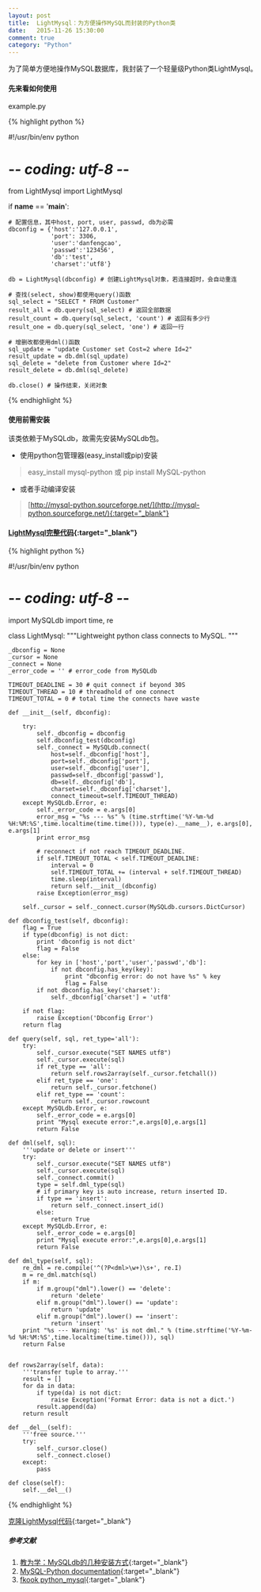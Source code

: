 ```yaml
---
layout: post
title:  LightMysql：为方便操作MySQL而封装的Python类
date:   2015-11-26 15:30:00
comment: true
category: "Python"
---
```


为了简单方便地操作MySQL数据库，我封装了一个轻量级Python类LightMysql。

#### 先来看如何使用

example.py

{% highlight python %}

#!/usr/bin/env python
# -*- coding: utf-8 -*-

from LightMysql import LightMysql

if __name__ == '__main__':

    # 配置信息，其中host, port, user, passwd, db为必需
    dbconfig = {'host':'127.0.0.1',
                'port': 3306,
                'user':'danfengcao',
                'passwd':'123456',
                'db':'test',
                'charset':'utf8'}

    db = LightMysql(dbconfig) # 创建LightMysql对象，若连接超时，会自动重连

    # 查找(select, show)都使用query()函数
    sql_select = "SELECT * FROM Customer"
    result_all = db.query(sql_select) # 返回全部数据
    result_count = db.query(sql_select, 'count') # 返回有多少行
    result_one = db.query(sql_select, 'one') # 返回一行

    # 增删改都使用dml()函数
    sql_update = "update Customer set Cost=2 where Id=2"
    result_update = db.dml(sql_update)
    sql_delete = "delete from Customer where Id=2"
    result_delete = db.dml(sql_delete)

    db.close() # 操作结束，关闭对象

{% endhighlight %}


#### 使用前需安装

该类依赖于MySQLdb，故需先安装MySQLdb包。

* 使用python包管理器(easy_install或pip)安装

> easy_install mysql-python 或 pip install MySQL-python

* 或者手动编译安装

> [http://mysql-python.sourceforge.net/](http://mysql-python.sourceforge.net/){:target="_blank"}


#### [LightMysql完整代码](https://github.com/danfengcao/LightMyPy){:target="_blank"}

{% highlight python %}

#!/usr/bin/env python
# -*- coding: utf-8 -*-

import MySQLdb
import time, re

class LightMysql:
    """Lightweight python class connects to MySQL. """

    _dbconfig = None
    _cursor = None
    _connect = None
    _error_code = '' # error_code from MySQLdb

    TIMEOUT_DEADLINE = 30 # quit connect if beyond 30S
    TIMEOUT_THREAD = 10 # threadhold of one connect
    TIMEOUT_TOTAL = 0 # total time the connects have waste

    def __init__(self, dbconfig):

        try:
            self._dbconfig = dbconfig
            self.dbconfig_test(dbconfig)
            self._connect = MySQLdb.connect(
                host=self._dbconfig['host'],
                port=self._dbconfig['port'],
                user=self._dbconfig['user'],
                passwd=self._dbconfig['passwd'],
                db=self._dbconfig['db'],
                charset=self._dbconfig['charset'],
                connect_timeout=self.TIMEOUT_THREAD)
        except MySQLdb.Error, e:
            self._error_code = e.args[0]
            error_msg = "%s --- %s" % (time.strftime('%Y-%m-%d %H:%M:%S',time.localtime(time.time())), type(e).__name__), e.args[0], e.args[1]
            print error_msg

            # reconnect if not reach TIMEOUT_DEADLINE.
            if self.TIMEOUT_TOTAL < self.TIMEOUT_DEADLINE:
                interval = 0
                self.TIMEOUT_TOTAL += (interval + self.TIMEOUT_THREAD)
                time.sleep(interval)
                return self.__init__(dbconfig)
            raise Exception(error_msg)

        self._cursor = self._connect.cursor(MySQLdb.cursors.DictCursor)

    def dbconfig_test(self, dbconfig):
        flag = True
        if type(dbconfig) is not dict:
            print 'dbconfig is not dict'
            flag = False
        else:
            for key in ['host','port','user','passwd','db']:
                if not dbconfig.has_key(key):
                    print "dbconfig error: do not have %s" % key
                    flag = False
            if not dbconfig.has_key('charset'):
                self._dbconfig['charset'] = 'utf8'

        if not flag:
            raise Exception('Dbconfig Error')
        return flag

    def query(self, sql, ret_type='all'):
        try:
            self._cursor.execute("SET NAMES utf8")
            self._cursor.execute(sql)
            if ret_type == 'all':
                return self.rows2array(self._cursor.fetchall())
            elif ret_type == 'one':
                return self._cursor.fetchone()
            elif ret_type == 'count':
                return self._cursor.rowcount
        except MySQLdb.Error, e:
            self._error_code = e.args[0]
            print "Mysql execute error:",e.args[0],e.args[1]
            return False

    def dml(self, sql):
        '''update or delete or insert'''
        try:
            self._cursor.execute("SET NAMES utf8")
            self._cursor.execute(sql)
            self._connect.commit()
            type = self.dml_type(sql)
            # if primary key is auto increase, return inserted ID.
            if type == 'insert':
                return self._connect.insert_id()
            else:
                return True
        except MySQLdb.Error, e:
            self._error_code = e.args[0]
            print "Mysql execute error:",e.args[0],e.args[1]
            return False

    def dml_type(self, sql):
        re_dml = re.compile('^(?P<dml>\w+)\s+', re.I)
        m = re_dml.match(sql)
        if m:
            if m.group("dml").lower() == 'delete':
                return 'delete'
            elif m.group("dml").lower() == 'update':
                return 'update'
            elif m.group("dml").lower() == 'insert':
                return 'insert'
        print "%s --- Warning: '%s' is not dml." % (time.strftime('%Y-%m-%d %H:%M:%S',time.localtime(time.time())), sql)
        return False


    def rows2array(self, data):
        '''transfer tuple to array.'''
        result = []
        for da in data:
            if type(da) is not dict:
                raise Exception('Format Error: data is not a dict.')
            result.append(da)
        return result

    def __del__(self):
        '''free source.'''
        try:
            self._cursor.close()
            self._connect.close()
        except:
            pass

    def close(self):
        self.__del__()

{% endhighlight %}

[克隆LightMysql代码](https://github.com/danfengcao/LightMyPy){:target="_blank"}

##### 参考文献

1. [教为学：MySQLdb的几种安装方式](http://www.cnblogs.com/jiaoweixue/archive/2013/05/26/3099537.html?utm_source=tuicool&utm_medium=referral){:target="_blank"}
2. [MySQL-Python documentation](http://mysql-python.sourceforge.net/){:target="_blank"}
3. [fkook python_mysql](https://github.com/fkook/python_mysql/blob/master/python_mysql.py){:target="_blank"}
